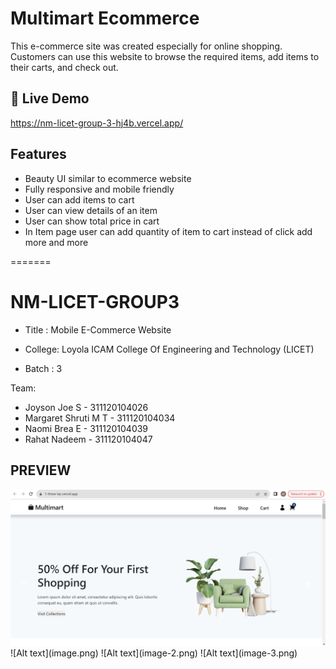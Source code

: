 # Multimart Ecommerce
This e-commerce site was created especially for online shopping. Customers can use this website to browse the required items, add items to their carts, and check out.

## 📌 Live Demo
https://nm-licet-group-3-hj4b.vercel.app/

## Features
- Beauty UI similar to ecommerce website
- Fully responsive and mobile friendly
- User can add items to cart
- User can view details of an item
- User can show total price in cart
- In Item page user can add quantity of item to cart instead of click add more and more 

=======
# NM-LICET-GROUP3

- Title  : Mobile E-Commerce Website

- College: Loyola ICAM College Of Engineering and Technology (LICET)
- Batch  : 3

 Team:
 - Joyson Joe S - 311120104026
 - Margaret Shruti M T - 311120104034
 - Naomi Brea E - 311120104039
 - Rahat Nadeem - 311120104047

 ## PREVIEW

<img src="image-1.png">
![Alt text](image.png)
![Alt text](image-2.png)
![Alt text](image-3.png)




